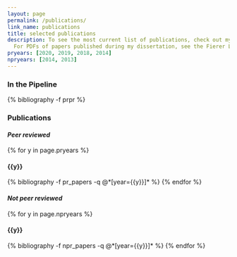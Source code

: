 ```yaml
---
layout: page
permalink: /publications/
link_name: publications
title: selected publications
description: To see the most current list of publications, check out my <a href="https://scholar.google.com/citations?user=zETn5qAAAAAJ&hl=en" target="_blank">Google Scholar</a> page.
  For PDFs of papers published during my dissertation, see the Fierer Lab <a href="http://fiererlab.org/publications/" target="_blank">publications page</a>. 
pryears: [2020, 2019, 2018, 2014]
npryears: [2014, 2013]
---
```

<h3  class="pubyear">In the Pipeline</h3>
{% bibliography -f prpr %}

<h3  class="pubyear">Publications</h3>
<h4  class="pubyear"><i>Peer reviewed</i></h4>
{% for y in page.pryears %}
  <h4 class="year">{{y}}</h4>
  {% bibliography -f pr_papers -q @*[year={{y}}]* %}
{% endfor %}

<h4  class="pubyear"><i>Not peer reviewed</i></h4>
{% for y in page.npryears %}
  <h4 class="year">{{y}}</h4>
  {% bibliography -f npr_papers -q @*[year={{y}}]* %}
{% endfor %}